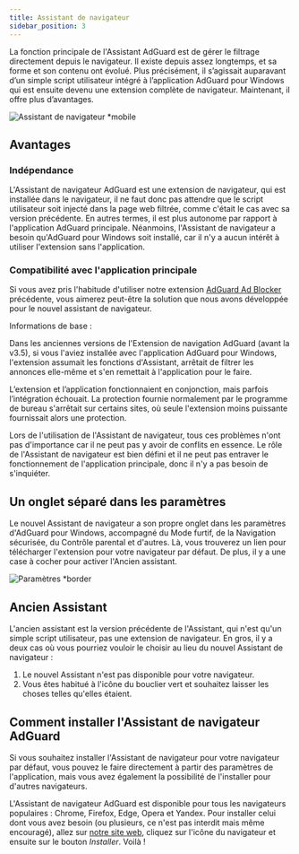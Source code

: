 ```yaml
---
title: Assistant de navigateur
sidebar_position: 3
---
```


La fonction principale de l'Assistant AdGuard est de gérer le filtrage directement depuis le navigateur. Il existe depuis assez longtemps, et sa forme et son contenu ont évolué. Plus précisément, il s’agissait auparavant d’un simple script utilisateur intégré à l’application AdGuard pour Windows qui est ensuite devenu une extension complète de navigateur. Maintenant, il offre plus d’avantages.

![Assistant de navigateur *mobile](https://cdn.adtidy.org/content/kb/ad_blocker/windows/browser-assistant/assistant-menu.png)

## Avantages

### Indépendance

L'Assistant de navigateur AdGuard est une extension de navigateur, qui est installée dans le navigateur, il ne faut donc pas attendre que le script utilisateur soit injecté dans la page web filtrée, comme c'était le cas avec sa version précédente. En autres termes, il est plus autonome par rapport à l'application AdGuard principale. Néanmoins, l'Assistant de navigateur a besoin qu'AdGuard pour Windows soit installé, car il n'y a aucun intérêt à utiliser l'extension sans l'application.

### Compatibilité avec l'application principale

Si vous avez pris l'habitude d'utiliser notre extension [AdGuard Ad Blocker](/adguard-browser-extension/compatibility) précédente, vous aimerez peut-être la solution que nous avons développée pour le nouvel assistant de navigateur.

Informations de base :

Dans les anciennes versions de l'Extension de navigation AdGuard (avant la v3.5), si vous l'aviez installée avec l'application AdGuard pour Windows, l'extension assumait les fonctions d'Assistant, arrêtait de filtrer les annonces elle-même et s'en remettait à l'application pour le faire.

L’extension et l’application fonctionnaient en conjonction, mais parfois l’intégration échouait. La protection fournie normalement par le programme de bureau s'arrêtait sur certains sites, où seule l'extension moins puissante fournissait alors une protection.

Lors de l'utilisation de l'Assistant de navigateur, tous ces problèmes n'ont pas d'importance car il ne peut pas y avoir de conflits en essence. Le rôle de l'Assistant de navigateur est bien défini et il ne peut pas entraver le fonctionnement de l'application principale, donc il n'y a pas besoin de s'inquiéter.

## Un onglet séparé dans les paramètres

Le nouvel Assistant de navigateur a son propre onglet dans les paramètres d'AdGuard pour Windows, accompagné du Mode furtif, de la Navigation sécurisée, du Contrôle parental et d'autres. Là, vous trouverez un lien pour télécharger l'extension pour votre navigateur par défaut. De plus, il y a une case à cocher pour activer l'Ancien assistant.

![Paramètres *border](https://cdn.adtidy.org/content/kb/ad_blocker/windows/browser-assistant/browser-assistant.png)

## Ancien Assistant

L'ancien assistant est la version précédente de l'Assistant, qui n'est qu'un simple script utilisateur, pas une extension de navigateur. En gros, il y a deux cas où vous pourriez vouloir le choisir au lieu du nouvel Assistant de navigateur :

1. Le nouvel Assistant n'est pas disponible pour votre navigateur.
1. Vous êtes habitué à l'icône du bouclier vert et souhaitez laisser les choses telles qu'elles étaient.

## Comment installer l'Assistant de navigateur AdGuard

Si vous souhaitez installer l'Assistant de navigateur pour votre navigateur par défaut, vous pouvez le faire directement à partir des paramètres de l'application, mais vous avez également la possibilité de l'installer pour d'autres navigateurs.

L'Assistant de navigateur AdGuard est disponible pour tous les navigateurs populaires : Chrome, Firefox, Edge, Opera et Yandex. Pour installer celui dont vous avez besoin (ou plusieurs, ce n'est pas interdit mais même encouragé), allez sur [notre site web](https://adguard.com/adguard-assistant/overview.html), cliquez sur l'icône du navigateur et ensuite sur le bouton *Installer*. Voilà !
